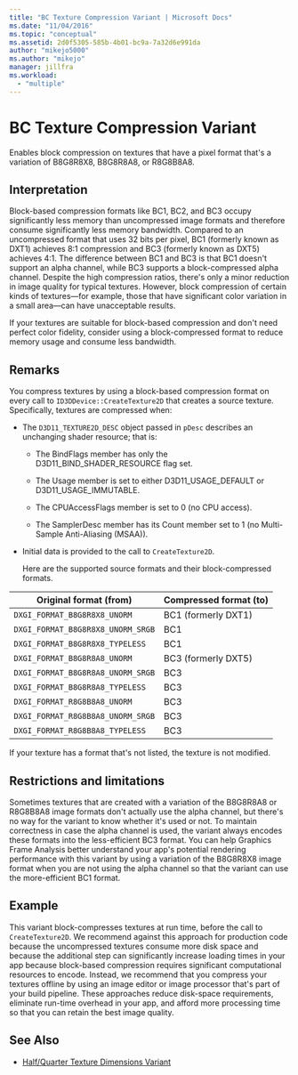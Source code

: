 ```yaml
---
title: "BC Texture Compression Variant | Microsoft Docs"
ms.date: "11/04/2016"
ms.topic: "conceptual"
ms.assetid: 2d0f5305-585b-4b01-bc9a-7a32d6e991da
author: "mikejo5000"
ms.author: "mikejo"
manager: jillfra
ms.workload:
  - "multiple"
---
```

# BC Texture Compression Variant
Enables block compression on textures that have a pixel format that's a variation of B8G8R8X8, B8G8R8A8, or R8G8B8A8.

## Interpretation
 Block-based compression formats like BC1, BC2, and BC3 occupy significantly less memory than uncompressed image formats and therefore consume significantly less memory bandwidth. Compared to an uncompressed format that uses 32 bits per pixel, BC1 (formerly known as DXT1) achieves 8:1 compression and BC3 (formerly known as DXT5) achieves 4:1. The difference between BC1 and BC3 is that BC1 doesn't support an alpha channel, while BC3 supports a block-compressed alpha channel. Despite the high compression ratios, there's only a minor reduction in image quality for typical textures. However, block compression of certain kinds of textures—for example, those that have significant color variation in a small area—can have unacceptable results.

 If your textures are suitable for block-based compression and don't need perfect color fidelity, consider using a block-compressed format to reduce memory usage and consume less bandwidth.

## Remarks
 You compress textures by using a block-based compression format on every call to `ID3DDevice::CreateTexture2D` that creates a source texture. Specifically, textures are compressed when:

- The `D3D11_TEXTURE2D_DESC` object passed in `pDesc` describes an unchanging shader resource; that is:

  -   The BindFlags member has only the D3D11_BIND_SHADER_RESOURCE flag set.

  -   The Usage member is set to either D3D11_USAGE_DEFAULT or D3D11_USAGE_IMMUTABLE.

  -   The CPUAccessFlags member is set to 0 (no CPU access).

  -   The SamplerDesc member has its Count member set to 1 (no Multi-Sample Anti-Aliasing (MSAA)).

- Initial data is provided to the call to `CreateTexture2D`.

  Here are the supported source formats and their block-compressed formats.

|Original format (from)|Compressed format (to)|
|------------------------------|------------------------------|
|`DXGI_FORMAT_B8G8R8X8_UNORM`|BC1 (formerly DXT1)|
|`DXGI_FORMAT_B8G8R8X8_UNORM_SRGB`|BC1|
|`DXGI_FORMAT_B8G8R8X8_TYPELESS`|BC1|
|`DXGI_FORMAT_B8G8R8A8_UNORM`|BC3 (formerly DXT5)|
|`DXGI_FORMAT_B8G8R8A8_UNORM_SRGB`|BC3|
|`DXGI_FORMAT_B8G8R8A8_TYPELESS`|BC3|
|`DXGI_FORMAT_R8G8B8A8_UNORM`|BC3|
|`DXGI_FORMAT_R8G8B8A8_UNORM_SRGB`|BC3|
|`DXGI_FORMAT_R8G8B8A8_TYPELESS`|BC3|

 If your texture has a format that's not listed, the texture is not modified.

## Restrictions and limitations
 Sometimes textures that are created with a variation of the B8G8R8A8 or R8G8B8A8 image formats don't actually use the alpha channel, but there's no way for the variant to know whether it's used or not. To maintain correctness in case the alpha channel is used, the variant always encodes these formats into the less-efficient BC3 format. You can help Graphics Frame Analysis better understand your app's potential rendering performance with this variant by using a variation of the B8G8R8X8 image format when you are not using the alpha channel so that the variant can use the more-efficient BC1 format.

## Example
 This variant block-compresses textures at run time, before the call to `CreateTexture2D`. We recommend against this approach for production code because the uncompressed textures consume more disk space and because the additional step can significantly increase loading times in your app because block-based compression requires significant computational resources to encode. Instead, we recommend that you compress your textures offline by using an image editor or image processor that's part of your build pipeline. These approaches reduce disk-space requirements, eliminate run-time overhead in your app, and afford more processing time so that you can retain the best image quality.

## See Also
- [Half/Quarter Texture Dimensions Variant](half-quarter-texture-dimensions-variant.md)